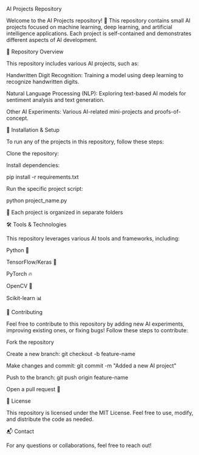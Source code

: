 AI Projects Repository

Welcome to the AI Projects repository! 🚀 This repository contains small AI projects focused on machine learning, deep learning, and artificial intelligence applications. Each project is self-contained and demonstrates different aspects of AI development.

📌 Repository Overview

This repository includes various AI projects, such as:

Handwritten Digit Recognition: Training a model using deep learning to recognize handwritten digits.

Natural Language Processing (NLP): Exploring text-based AI models for sentiment analysis and text generation.

Other AI Experiments: Various AI-related mini-projects and proofs-of-concept.

🔧 Installation & Setup

To run any of the projects in this repository, follow these steps:

Clone the repository:

Install dependencies:

pip install -r requirements.txt

Run the specific project script:

python project_name.py

📂 Each project is organized in separate folders 

🛠️ Tools & Technologies

This repository leverages various AI tools and frameworks, including:

Python 🐍

TensorFlow/Keras 🤖

PyTorch 🔥

OpenCV 👀

Scikit-learn 📊

🤝 Contributing

Feel free to contribute to this repository by adding new AI experiments, improving existing ones, or fixing bugs! Follow these steps to contribute:

Fork the repository

Create a new branch: git checkout -b feature-name

Make changes and commit: git commit -m "Added a new AI project"

Push to the branch: git push origin feature-name

Open a pull request 🎉

📄 License

This repository is licensed under the MIT License. Feel free to use, modify, and distribute the code as needed.

📬 Contact

For any questions or collaborations, feel free to reach out!


